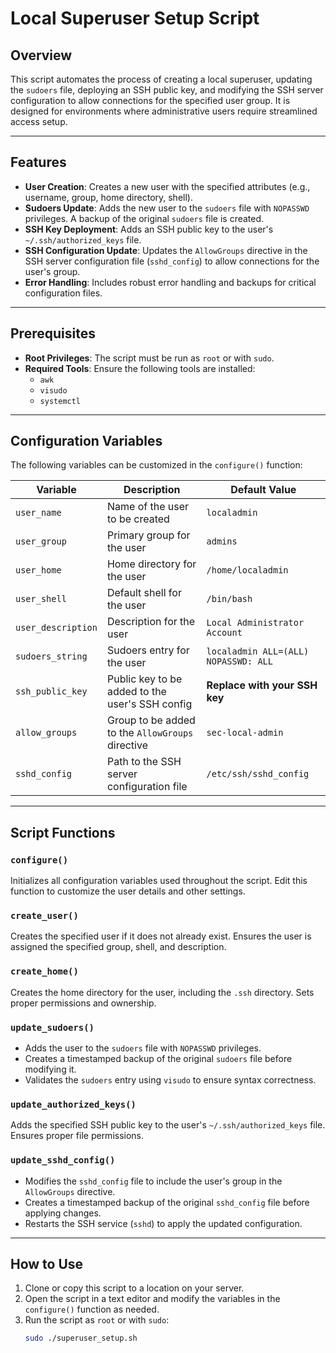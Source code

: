 # Local Superuser Setup Script

## Overview

This script automates the process of creating a local superuser, updating the `sudoers` file, deploying an SSH public key, and modifying the SSH server configuration to allow connections for the specified user group. It is designed for environments where administrative users require streamlined access setup.

---

## Features

- **User Creation**: Creates a new user with the specified attributes (e.g., username, group, home directory, shell).
- **Sudoers Update**: Adds the new user to the `sudoers` file with `NOPASSWD` privileges. A backup of the original `sudoers` file is created.
- **SSH Key Deployment**: Adds an SSH public key to the user's `~/.ssh/authorized_keys` file.
- **SSH Configuration Update**: Updates the `AllowGroups` directive in the SSH server configuration file (`sshd_config`) to allow connections for the user's group.
- **Error Handling**: Includes robust error handling and backups for critical configuration files.

---

## Prerequisites

- **Root Privileges**: The script must be run as `root` or with `sudo`.
- **Required Tools**: Ensure the following tools are installed:
  - `awk`
  - `visudo`
  - `systemctl`

---

## Configuration Variables

The following variables can be customized in the `configure()` function:

| Variable           | Description                                      | Default Value                 |
|--------------------|--------------------------------------------------|-------------------------------|
| `user_name`        | Name of the user to be created                   | `localadmin`                 |
| `user_group`       | Primary group for the user                       | `admins`                     |
| `user_home`        | Home directory for the user                      | `/home/localadmin`           |
| `user_shell`       | Default shell for the user                       | `/bin/bash`                  |
| `user_description` | Description for the user                         | `Local Administrator Account`|
| `sudoers_string`   | Sudoers entry for the user                       | `localadmin ALL=(ALL) NOPASSWD: ALL` |
| `ssh_public_key`   | Public key to be added to the user's SSH config  | **Replace with your SSH key**|
| `allow_groups`     | Group to be added to the `AllowGroups` directive | `sec-local-admin`            |
| `sshd_config`      | Path to the SSH server configuration file        | `/etc/ssh/sshd_config`       |

---

## Script Functions

### `configure()`
Initializes all configuration variables used throughout the script. Edit this function to customize the user details and other settings.

### `create_user()`
Creates the specified user if it does not already exist. Ensures the user is assigned the specified group, shell, and description.

### `create_home()`
Creates the home directory for the user, including the `.ssh` directory. Sets proper permissions and ownership.

### `update_sudoers()`
- Adds the user to the `sudoers` file with `NOPASSWD` privileges.
- Creates a timestamped backup of the original `sudoers` file before modifying it.
- Validates the `sudoers` entry using `visudo` to ensure syntax correctness.

### `update_authorized_keys()`
Adds the specified SSH public key to the user's `~/.ssh/authorized_keys` file. Ensures proper file permissions.

### `update_sshd_config()`
- Modifies the `sshd_config` file to include the user's group in the `AllowGroups` directive.
- Creates a timestamped backup of the original `sshd_config` file before applying changes.
- Restarts the SSH service (`sshd`) to apply the updated configuration.

---

## How to Use

1. Clone or copy this script to a location on your server.
2. Open the script in a text editor and modify the variables in the `configure()` function as needed.
3. Run the script as `root` or with `sudo`:
   ```bash
   sudo ./superuser_setup.sh
